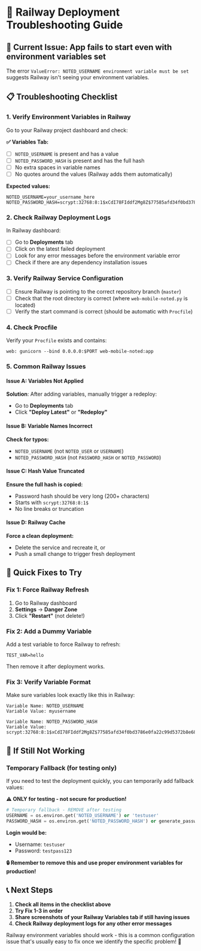 # 🔧 Railway Deployment Troubleshooting Guide

## 🚨 **Current Issue**: App fails to start even with environment variables set

The error `ValueError: NOTED_USERNAME environment variable must be set` suggests Railway isn't seeing your environment variables.

## 📋 **Troubleshooting Checklist**

### **1. Verify Environment Variables in Railway**
Go to your Railway project dashboard and check:

**✅ Variables Tab:**
- [ ] `NOTED_USERNAME` is present and has a value
- [ ] `NOTED_PASSWORD_HASH` is present and has the full hash
- [ ] No extra spaces in variable names
- [ ] No quotes around the values (Railway adds them automatically)

**Expected values:**
```
NOTED_USERNAME=your_username_here
NOTED_PASSWORD_HASH=scrypt:32768:8:1$xCdI78FIddf2Mg8Z$77585afd34f0bd3786e0fa22c99d5372b8e68c0c67b155997cc31fb328aad90cc28c9c121808b79bd509b74117b94118b4a7cfb4d2458b9dcad6d67f4f609820
```

### **2. Check Railway Deployment Logs**
In Railway dashboard:
- [ ] Go to **Deployments** tab
- [ ] Click on the latest failed deployment
- [ ] Look for any error messages before the environment variable error
- [ ] Check if there are any dependency installation issues

### **3. Verify Railway Service Configuration**
- [ ] Ensure Railway is pointing to the correct repository branch (`master`)
- [ ] Check that the root directory is correct (where `web-mobile-noted.py` is located)
- [ ] Verify the start command is correct (should be automatic with `Procfile`)

### **4. Check Procfile**
Verify your `Procfile` exists and contains:
```
web: gunicorn --bind 0.0.0.0:$PORT web-mobile-noted:app
```

### **5. Common Railway Issues**

#### **Issue A: Variables Not Applied**
**Solution**: After adding variables, manually trigger a redeploy:
- Go to **Deployments** tab
- Click **"Deploy Latest"** or **"Redeploy"**

#### **Issue B: Variable Names Incorrect**
**Check for typos:**
- `NOTED_USERNAME` (not `NOTED_USER` or `USERNAME`)
- `NOTED_PASSWORD_HASH` (not `PASSWORD_HASH` or `NOTED_PASSWORD`)

#### **Issue C: Hash Value Truncated**
**Ensure the full hash is copied:**
- Password hash should be very long (200+ characters)
- Starts with `scrypt:32768:8:1$`
- No line breaks or truncation

#### **Issue D: Railway Cache**
**Force a clean deployment:**
- Delete the service and recreate it, or
- Push a small change to trigger fresh deployment

## 🔧 **Quick Fixes to Try**

### **Fix 1: Force Railway Refresh**
1. Go to Railway dashboard
2. **Settings** → **Danger Zone**
3. Click **"Restart"** (not delete!)

### **Fix 2: Add a Dummy Variable**
Add a test variable to force Railway to refresh:
```
TEST_VAR=hello
```
Then remove it after deployment works.

### **Fix 3: Verify Variable Format**
Make sure variables look exactly like this in Railway:
```
Variable Name: NOTED_USERNAME
Variable Value: myusername

Variable Name: NOTED_PASSWORD_HASH  
Variable Value: scrypt:32768:8:1$xCdI78FIddf2Mg8Z$77585afd34f0bd3786e0fa22c99d5372b8e68c0c67b155997cc31fb328aad90cc28c9c121808b79bd509b74117b94118b4a7cfb4d2458b9dcad6d67f4f609820
```

## 🚨 **If Still Not Working**

### **Temporary Fallback (for testing only)**
If you need to test the deployment quickly, you can temporarily add fallback values:

**⚠️ ONLY for testing - not secure for production!**

```python
# Temporary fallback - REMOVE after testing
USERNAME = os.environ.get('NOTED_USERNAME') or 'testuser'
PASSWORD_HASH = os.environ.get('NOTED_PASSWORD_HASH') or generate_password_hash('testpass123')
```

**Login would be:**
- Username: `testuser`
- Password: `testpass123`

**🔒 Remember to remove this and use proper environment variables for production!**

## 📞 **Next Steps**

1. **Check all items in the checklist above**
2. **Try Fix 1-3 in order**
3. **Share screenshots of your Railway Variables tab if still having issues**
4. **Check Railway deployment logs for any other error messages**

Railway environment variables should work - this is a common configuration issue that's usually easy to fix once we identify the specific problem! 🚀